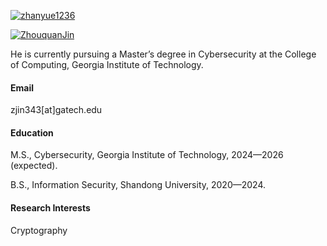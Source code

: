 

[![zhanyue1236](https://img.shields.io/badge/zhanyue1236-github-green?logo=github)](https://github.com/zhanyue1236)

[![ZhouquanJin](https://img.shields.io/badge/zhouquanjin-linkedin-003057)](https://www.linkedin.com/in/zhouquan-jin/)

He is currently pursuing a Master’s degree in Cybersecurity at the College of Computing, Georgia Institute of Technology.

#### Email
zjin343[at]gatech.edu

#### Education
M.S., Cybersecurity, Georgia Institute of Technology, 2024—2026 (expected).

B.S., Information Security, Shandong University, 2020—2024.

#### Research Interests
Cryptography
